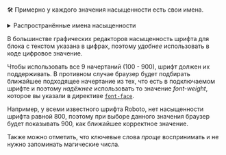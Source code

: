 🛠 Примерно у каждого значения насыщенности есть свои имена.

<details>
  <summary>Распространённые имена насыщенности</summary>

- `100` — тонкое начертание (thin, hairline);
- `200` — сверх светлое (extra light, ultra light);
- `300` — светлое (light);
- `400` — нормальное (normal, regular, book);
- `500` — среднее (medium);
- `600` — полужирное (semi bold, demi bold);
- `700` — жирное (bold);
- `800` — сверх жирное (extra bold, ultra bold);
- `900` — тяжёлое (black, heavy).

</details>

В большинстве графических редакторов насыщенность шрифта для блока с текстом указана в цифрах, поэтому _удобнее_ использовать в коде цифровое значение.

Чтобы использовать все 9 начертаний (100 - 900), шрифт должен их поддерживать. В противном случае браузер будет подбирать ближайшее подходящее начертание из тех, что есть в подключаемом шрифте и поэтому _надёжнее_ использовать то значение _font-weight_, которое вы указали в директиве [`font-face`](/css/font-face/).

Например, у всеми известного шрифта Roboto, нет насыщенности шрифта равной 800, поэтому при выборе данного значения браузер будет показывать 900, как ближайшее корректное значение.

Также можно отметить, что ключевые слова _проще_ воспринимать и не нужно запоминать магические числа.
